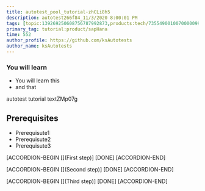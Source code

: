 ```yaml
---
title: autotest_pool_tutorial-zhCLi8h5
description: autotest266f84_11/3/2020 8:00:01 PM
tags: [topic:139269250608756787992873,products:tech/73554900100700000996,tutorial:experience/advanced]
primary_tag: tutorial:product/sapHana
time: 552
author_profile: https://github.com/ksAutotests
author_name: ksAutotests
---
```

### You will learn
- You will learn this
- and that

autotest tutorial textZMp07g

## Prerequisites
- Prerequisute1
- Prerequisute2
- Prerequisute3

[ACCORDION-BEGIN [](First step)]
[DONE]
[ACCORDION-END]

[ACCORDION-BEGIN [](Second step)]
[DONE]
[ACCORDION-END]

[ACCORDION-BEGIN [](Third step)]
[DONE]
[ACCORDION-END]

